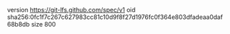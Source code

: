 version https://git-lfs.github.com/spec/v1
oid sha256:0fc1f7c267c627983cc81c10d9f8f27d1976fc0f364e803dfadeaa0daf68b8db
size 800
